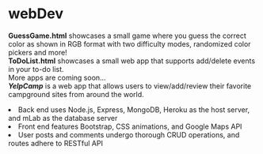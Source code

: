 # webDev

<strong>GuessGame.html</strong> showcases a small game where you guess the correct color as shown in RGB format with two difficulty modes, randomized color pickers and more! <br>
<strong>ToDoList.html</strong> showcases a small web app that supports add/delete events in your to-do list. <br>
More apps are coming soon... <br>
<em><strong>YelpCamp</strong></em> is a web app that allows users to view/add/review their favorite campground sites from around the world. <br>
<li> Back end uses Node.js, Express, MongoDB, Heroku as the host server, and mLab as the database server </li>
<li> Front end features Bootstrap, CSS animations, and Google Maps API </li>
<li> User posts and comments undergo thorough CRUD operations, and routes adhere to RESTful API </li>
